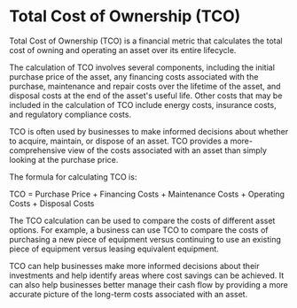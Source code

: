 # Total Cost of Ownership (TCO)

Total Cost of Ownership (TCO) is a financial metric that calculates the total cost of owning and operating an asset over its entire lifecycle.

The calculation of TCO involves several components, including the initial purchase price of the asset, any financing costs associated with the purchase, maintenance and repair costs over the lifetime of the asset, and disposal costs at the end of the asset's useful life. Other costs that may be included in the calculation of TCO include energy costs, insurance costs, and regulatory compliance costs.

TCO is often used by businesses to make informed decisions about whether to acquire, maintain, or dispose of an asset. TCO provides a more-comprehensive view of the costs associated with an asset than simply looking at the purchase price.

The formula for calculating TCO is:

TCO = Purchase Price + Financing Costs + Maintenance Costs + Operating Costs + Disposal Costs

The TCO calculation can be used to compare the costs of different asset options. For example, a business can use TCO to compare the costs of purchasing a new piece of equipment versus continuing to use an existing piece of equipment versus leasing equivalent equipment.

TCO can help businesses make more informed decisions about their investments and help identify areas where cost savings can be achieved. It can also help businesses better manage their cash flow by providing a more accurate picture of the long-term costs associated with an asset.
